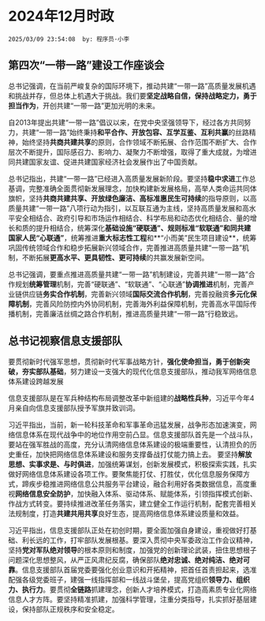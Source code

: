 # 2024年12月时政
`2025/03/09 23:54:08  by: 程序员·小李`

## 第四次“一带一路”建设工作座谈会

总书记强调，在当前严峻复杂的国际环境下，推动共建“一带一路”高质量发展机遇和挑战并存，但总体上机遇大于挑战。我们要**坚定战略自信，保持战略定力，勇于担当作为**，开创共建“一带一路”更加光明的未来。

自2013年提出共建“一带一路”倡议以来，在党中央坚强领导下，经过各方共同努力，共建“一带一路”始终秉持**和平合作、开放包容、互学互鉴、互利共赢**的丝路精神，始终坚持**共商共建共享**的原则，合作领域不断拓展、合作范围不断扩大、合作层次不断提升，国际感召力、影响力、凝聚力不断增强，取得了重大成就，为增进同共建国家友谊、促进共建国家经济社会发展作出了中国贡献。

总书记指出，共建“一带一路”已经进入高质量发展新阶段。要坚持**稳中求进**工作总基调，完整准确全面贯彻新发展理念，加快构建新发展格局，高举人类命运共同体旗帜，坚持**共商共建共享、开放绿色廉洁、高标准惠民生可持续**的指导原则，以高质量共建“一带一路”八项行动为指引，以互联互通为主线，坚持高质量发展和高水平安全相结合、政府引导和市场运作相结合、科学布局和动态优化相结合、量的增长和质的提升相结合，统筹深化**基础设施“硬联通”、规则标准“软联通”**和同共建**国家人民“心联通”**，统筹推进**重大标志性工程**和**“小而美”民生项目建设**，统筹巩固传统领域合作和稳步拓展新兴领域合作，完善推进高质量共建“一带一路”机制，不断拓展**更高水平、更具韧性、更可持续**的共赢发展新空间。

总书记强调，要重点推进高质量共建“一带一路”机制建设，完善共建“一带一路”合作规划**统筹管理**机制，完善“硬联通”、“软联通”、“心联通”**协调推进**机制，完善产业链供应链**务实合作机制**，完善新兴领域**国际交流合作机制**，完善投融资**多元化保障机制**，完善风险防控内外协同机制，完善海外利益保障机制，完善高水平国际传播机制，完善廉洁丝绸之路合作机制，推进高质量共建“一带一路”行稳致远。


## 总书记视察信息支援部队

要贯彻新时代强军思想，贯彻新时代军事战略方针，**强化使命担当，勇于创新突破，夯实部队基础**，努力建设一支强大的现代化信息支援部队，推动我军网络信息体系建设跨越发展

信息支援部队是在军兵种结构布局调整改革中新组建的**战略性兵种**，习近平今年4月亲自向信息支援部队授予军旗并致训词。

习近平指出，当前，新一轮科技革命和军事革命迅猛发展，战争形态加速演变，网络信息体系在现代战争中的地位作用空前凸显。信息支援部队首先是一个战斗队，要站在强军胜战的高度，充分认清网络信息体系建设的极端重要性，认清担负的历史重任，加快把网络信息体系建设和服务支撑备战打仗能力搞上去。
要坚持**解放思想、实事求是、与时俱进**，加强统筹谋划，创新发展模式，积极探索实践，扎实做好网络信息体系建设各项工作。要聚焦能打仗、打胜仗，优化信息服务保障方式，蹄疾步稳推进网络信息公共服务平台建设，融合利用好各类数据信息，高度重视**网络信息安全防护**，加快融入体系、驱动体系、赋能体系，引领指挥模式创新、作战方式转变。要持续推进改革任务落实，建立健全工作运行机制，配套完善相关法规制度，打造**共建共用共享**良好生态，提高网络信息体系建设质量和效益。

习近平指出，信息支援部队正处在初创时期，要全面加强自身建设，重视做好打基础、利长远的工作，打牢部队发展根基。要深入贯彻中央军委政治工作会议精神，坚持**党对军队绝对领导**的根本原则和制度，加强党的创新理论武装，扭住思想根子问题深化思想整风，从严正风肃纪反腐，确保部队**绝对忠诚、绝对纯洁、绝对可靠**。信息支援部队首届党委要强化创业意识和开拓精神，把首任首责担起来，选准配强各级党委班子，建强一线指挥部和一线战斗堡垒，提高党组织**领导力、组织力、执行力**。要贯彻**全链路**抓建理念，创新人才培养模式，打造高素质专业化网络信息人才方阵。要坚持精准抓建，加强科学管理，注重分类指导，扎实抓好基层建设，保持部队正规秩序和安全稳定。